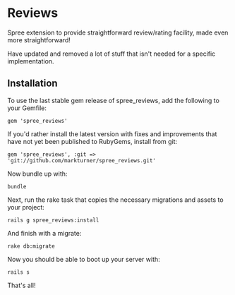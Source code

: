 Reviews
=======

Spree extension to provide straightforward review/rating facility, made even more straightforward!

Have updated and removed a lot of stuff that isn't needed for a specific implementation.


Installation
------------

To use the last stable gem release of spree_reviews, add the following to your Gemfile:

    gem 'spree_reviews'
    
If you'd rather install the latest version with fixes and improvements that have not yet been published to RubyGems, install from git:

    gem 'spree_reviews', :git => 'git://github.com/markturner/spree_reviews.git'

Now bundle up with:

    bundle
    
Next, run the rake task that copies the necessary migrations and assets to your project:

    rails g spree_reviews:install
    
And finish with a migrate:

    rake db:migrate
    
Now you should be able to boot up your server with:

    rails s
    
    
That's all!